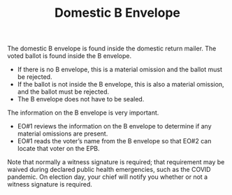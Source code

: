 ﻿---
layout: slide
title: "Domestic B Envelope"
---

The domestic B envelope is found inside the domestic return mailer.  The voted ballot is found inside the B envelope.  

*  If there is no B envelope, this is a material omission and the ballot must be rejected.
*  If the ballot is not inside the B envelope, this is also a material omission, and the ballot must be rejected.  
*  The B envelope does not have to be sealed. 
 
The information on the B envelope is very important.  
*  EO#1 reviews the information on the B envelope to determine if any material omissions are present.
*  EO#1 reads the voter’s name from the B envelope so that EO#2 can locate that voter on the EPB.  

Note that normally a witness signature is required; that requirement may be waived during declared public health emergencies, such as the COVID pandemic.  On election day, your chief will notify you whether or not a witness signature is required.
